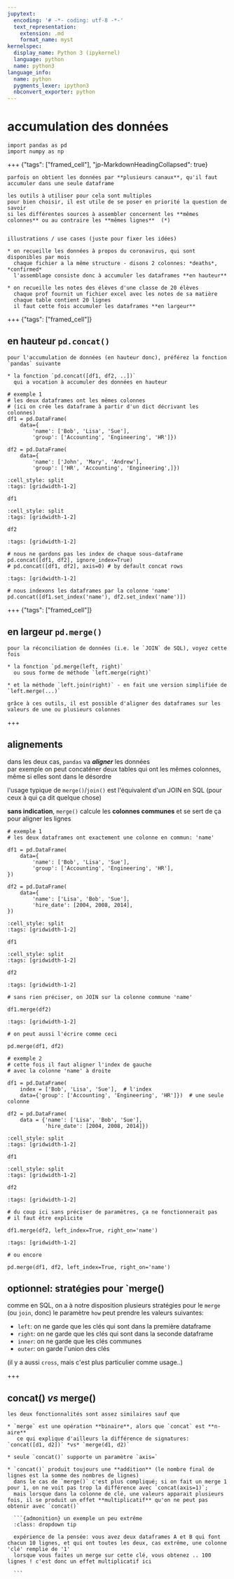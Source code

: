 ```yaml
---
jupytext:
  encoding: '# -*- coding: utf-8 -*-'
  text_representation:
    extension: .md
    format_name: myst
kernelspec:
  display_name: Python 3 (ipykernel)
  language: python
  name: python3
language_info:
  name: python
  pygments_lexer: ipython3
  nbconvert_exporter: python
---
```


# accumulation des données

```{code-cell} ipython3
import pandas as pd
import numpy as np
```

+++ {"tags": ["framed_cell"], "jp-MarkdownHeadingCollapsed": true}

````{admonition} →
parfois on obtient les données par **plusieurs canaux**, qu'il faut accumuler dans une seule dataframe

les outils à utiliser pour cela sont multiples  
pour bien choisir, il est utile de se poser en priorité la question de savoir 
si les différentes sources à assembler concernent les **mêmes colonnes** ou au contraire les **mêmes lignes**  (*)


illustrations / use cases (juste pour fixer les idées)

* on recueille les données à propos du coronavirus, qui sont disponibles par mois  
  chaque fichier a la même structure - disons 2 colonnes: *deaths*, *confirmed*  
  l'assemblage consiste donc à accumuler les dataframes **en hauteur**

* on recueille les notes des élèves d'une classe de 20 élèves  
  chaque prof fournit un fichier excel avec les notes de sa matière  
  chaque table contient 20 lignes  
  il faut cette fois accumuler les dataframes **en largeur**
````

+++ {"tags": ["framed_cell"]}

## en hauteur `pd.concat()`

````{admonition} →
pour l'accumulation de données (en hauteur donc), préférez la fonction `pandas` suivante

* la fonction `pd.concat([df1, df2, ..])`  
  qui a vocation à accumuler des données en hauteur  
````

```{code-cell} ipython3
# exemple 1
# les deux dataframes ont les mêmes colonnes
# (ici on crée les dataframe à partir d'un dict décrivant les colonnes)
df1 = pd.DataFrame(
    data={
        'name': ['Bob', 'Lisa', 'Sue'],
        'group': ['Accounting', 'Engineering', 'HR']})

df2 = pd.DataFrame(
    data={
        'name': ['John', 'Mary', 'Andrew'],
        'group': ['HR', 'Accounting', 'Engineering',]})
```

```{code-cell} ipython3
:cell_style: split
:tags: [gridwidth-1-2]

df1
```

```{code-cell} ipython3
:cell_style: split
:tags: [gridwidth-1-2]

df2
```

```{code-cell} ipython3
:tags: [gridwidth-1-2]

# nous ne gardons pas les index de chaque sous-dataframe
pd.concat([df1, df2], ignore_index=True)
# pd.concat([df1, df2], axis=0) # by default concat rows
```

```{code-cell} ipython3
:tags: [gridwidth-1-2]

# nous indexons les dataframes par la colonne 'name'
pd.concat([df1.set_index('name'), df2.set_index('name')])
```

+++ {"tags": ["framed_cell"]}

## en largeur `pd.merge()`

````{admonition} →
pour la réconciliation de données (i.e. le `JOIN` de SQL), voyez cette fois

* la fonction `pd.merge(left, right)`  
  ou sous forme de méthode `left.merge(right)`  

* et la méthode `left.join(right)` - en fait une version simplifiée de `left.merge(...)`

grâce à ces outils, il est possible d'aligner des dataframes sur les valeurs de une ou plusieurs colonnes

````

+++

## alignements

dans les deux cas, `pandas` va ***aligner*** les données  
par exemple on peut concaténer deux tables qui ont les mêmes colonnes, même si elles sont dans le désordre

l'usage typique de `merge()`/`join()` est l'équivalent d'un JOIN en SQL (pour ceux à qui ça dit quelque chose)  

**sans indication**, `merge()` calcule les **colonnes communes** et se sert de ça pour aligner les lignes

```{code-cell} ipython3
# exemple 1
# les deux dataframes ont exactement une colonne en commun: 'name'

df1 = pd.DataFrame(
    data={
        'name': ['Bob', 'Lisa', 'Sue'],
        'group': ['Accounting', 'Engineering', 'HR'],
})

df2 = pd.DataFrame(
    data={
        'name': ['Lisa', 'Bob', 'Sue'],
        'hire_date': [2004, 2008, 2014],
})
```

```{code-cell} ipython3
:cell_style: split
:tags: [gridwidth-1-2]

df1
```

```{code-cell} ipython3
:cell_style: split
:tags: [gridwidth-1-2]

df2
```

```{code-cell} ipython3
:tags: [gridwidth-1-2]

# sans rien préciser, on JOIN sur la colonne commune 'name'

df1.merge(df2)
```

```{code-cell} ipython3
:tags: [gridwidth-1-2]

# on peut aussi l'écrire comme ceci

pd.merge(df1, df2)
```

```{code-cell} ipython3
# exemple 2
# cette fois il faut aligner l'index de gauche
# avec la colonne 'name' à droite

df1 = pd.DataFrame(
    index = ['Bob', 'Lisa', 'Sue'],  # l'index
    data={'group': ['Accounting', 'Engineering', 'HR']})  # une seule colonne

df2 = pd.DataFrame(
    data = {'name': ['Lisa', 'Bob', 'Sue'],
            'hire_date': [2004, 2008, 2014]})
```

```{code-cell} ipython3
:cell_style: split
:tags: [gridwidth-1-2]

df1
```

```{code-cell} ipython3
:cell_style: split
:tags: [gridwidth-1-2]

df2
```

```{code-cell} ipython3
:tags: [gridwidth-1-2]

# du coup ici sans préciser de paramètres, ça ne fonctionnerait pas
# il faut être explicite

df1.merge(df2, left_index=True, right_on='name')
```

```{code-cell} ipython3
:tags: [gridwidth-1-2]

# ou encore

pd.merge(df1, df2, left_index=True, right_on='name')
```

## optionnel: stratégies pour `merge()

comme en SQL, on a à notre disposition plusieurs stratégies pour le `merge` (ou `join`, donc)
le paramètre `how` peut prendre les valeurs suivantes:

* `left`: on ne garde que les clés qui sont dans la première dataframe
* `right`: on ne garde que les clés qui sont dans la seconde dataframe
* `inner`: on ne garde que les clés communes
* `outer`: on garde l'union des clés

(il y a aussi `cross`, mais c'est plus particulier comme usage..)

+++

## concat() *vs* merge()

````{admonition} concat() *vs* merge()
les deux fonctionnalités sont assez similaires sauf que

* `merge` est une opération **binaire**, alors que `concat` est **n-aire**  
   ce qui explique d'ailleurs la différence de signatures: `concat([d1, d2])` *vs* `merge(d1, d2)`

* seule `concat()` supporte un paramètre `axis=`

* `concat()` produit toujours une **addition** (le nombre final de lignes est la somme des nombres de lignes)  
  dans le cas de `merge()` c'est plus compliqué; si on fait un merge 1 pour 1, on ne voit pas trop la différence avec `concat(axis=1)`;  
  mais lorsque dans la colonne de clé, une valeurs apparait plusieurs fois, il se produit un effet **multiplicatif** qu'on ne peut pas obtenir avec `concat()`  

  ```{admonition} un exemple un peu extrême
  :class: dropdown tip

  expérience de la pensée: vous avez deux dataframes A et B qui font chacun 10 lignes, et qui ont toutes les deux, cas extrême, une colonne 'clé' remplie de '1'  
  lorsque vous faites un merge sur cette clé, vous obtenez .. 100 lignes ! c'est donc un effet multiplicatif ici

  ```
  
````
